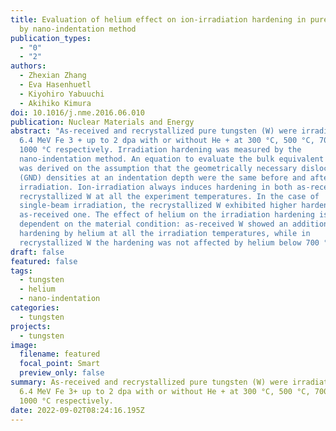 ```yaml
---
title: Evaluation of helium effect on ion-irradiation hardening in pure tungsten
  by nano-indentation method
publication_types:
  - "0"
  - "2"
authors:
  - Zhexian Zhang
  - Eva Hasenhuetl
  - Kiyohiro Yabuuchi
  - Akihiko Kimura
doi: 10.1016/j.nme.2016.06.010
publication: Nuclear Materials and Energy
abstract: "As-received and recrystallized pure tungsten (W) were irradiated with
  6.4 MeV Fe 3 + up to 2 dpa with or without He + at 300 °C, 500 °C, 700 °C and
  1000 °C respectively. Irradiation hardening was measured by the
  nano-indentation method. An equation to evaluate the bulk equivalent hardness
  was derived on the assumption that the geometrically necessary dislocation
  (GND) densities at an indentation depth were the same before and after
  irradiation. Ion-irradiation always induces hardening in both as-received and
  recrystallized W at all the experiment temperatures. In the case of
  single-beam irradiation, the recrystallized W exhibited higher hardening than
  as-received one. The effect of helium on the irradiation hardening is
  dependent on the material condition: as-received W showed an additional
  hardening by helium at all the irradiation temperatures, while in
  recrystallized W the hardening was not affected by helium below 700 °C."
draft: false
featured: false
tags:
  - tungsten
  - helium
  - nano-indentation
categories:
  - tungsten
projects:
  - tungsten
image:
  filename: featured
  focal_point: Smart
  preview_only: false
summary: As-received and recrystallized pure tungsten (W) were irradiated with
  6.4 MeV Fe 3+ up to 2 dpa with or without He + at 300 °C, 500 °C, 700 °C and
  1000 °C respectively.
date: 2022-09-02T08:24:16.195Z
---
```

